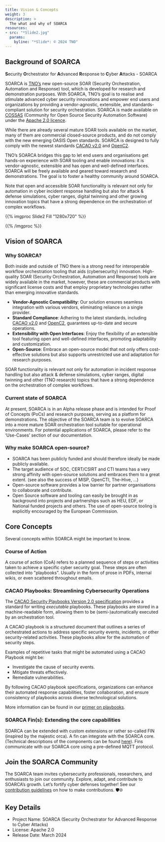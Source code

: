 ```yaml
---
title: Vision & Concepts
weight: 3
description: >
  The what and why of SOARCA
resources:
- src: "*Slide2.jpg"
  params:
    byline: "*Slide*: © 2024 TNO"
---
```


## Background of SOARCA

**S**ecurity **O**rchestrator for **A**dvanced **R**esponse to **C**yber **A**ttacks​ - SOARCA

SOARCA is [TNO’s](https://www.tno.nl/nl/) new open-source SOAR (Security Orchestration, Automation and Response) tool, which is developed for research and demonstration purposes. With SOARCA, TNO’s goal is to realise and stimulate advanced cyber security innovations and empower end users and organizations by providing a vendor-agnostic, extensible, and standards-compliant solution for security orchestration. SOARCA is made available on [COSSAS](https://cossas-project.org/) (Community for Open Source Security Automation Software) under the [Apache 2.0 licence](https://www.apache.org/licenses/LICENSE-2.0).​

While there are already several mature SOAR tools available on the market, many of them are commercial closed-source products, and do not comply with the new emerging OASIS Open standards. SOARCA is designed to fully comply with the newest standards [CACAO v2.0](https://docs.oasis-open.org/cacao/security-playbooks/v2.0/security-playbooks-v2.0.html) and [OpenC2](https://openc2.org/).

TNO’s SOARCA bridges this gap to let end users and organisations get hands-on experience with SOAR tooling and enable innovations: it is vendor-agnostic, extensible and has open and well-defined interfaces. SOARCA will be freely available and geared toward research and demonstrations. The goal is to foster a healthy community around SOARCA. ​

Note that open and accessible SOAR functionality is relevant not only for automation in cyber incident response handling but also for attack & defense simulations, cyber ranges, digital twinning and other growing innovation topics that have a strong dependence on the orchestration of complex workflows.


{{% imgproc Slide2 Fill "1280x720" %}}

{{% /imgproc %}}

## Vision of SOARCA

### Why SOARCA?

Both inside and outside of TNO there is a strong need for interoperable workflow orchestration tooling that aids (cybersecurity) innovation. High-quality SOAR (Security Orchestration, Automation and Response) tools are widely available in the market, however, these are commercial products with significant license costs and that employ proprietary technologies rather than emerging innovative standards.


- **Vendor-Agnostic Compatibility**: Our solution ensures seamless integration with various vendors, eliminating reliance on a single provider.
- **Standard Compliance**: Adhering to the latest standards, including [CACAO v2.0](https://docs.oasis-open.org/cacao/security-playbooks/v2.0/security-playbooks-v2.0.html) and [OpenC2](https://openc2.org/), guarantees up-to-date and secure operations.
- **Extensibility with Open Interfaces**: Enjoy the flexibility of an extensible tool featuring open and well-defined interfaces, promoting adaptability and customization.
- **Open-Source**: Embrace an open-source model that not only offers cost-effective solutions but also supports unrestricted use and adaptation for research purposes.


SOAR functionality is relevant not only for automation in incident response handling but also attack & defense simulations, cyber ranges, digital twinning and other (TNO research) topics that have a strong dependence on the orchestration of complex workflows.

### Current state of SOARCA

At present, SOARCA is in an Alpha release phase and is intended for Proof of Concepts (PoCs) and research purposes, serving as a platform for demonstrations. The objective of the SOARCA team is to evolve SOARCA into a more mature SOAR orchestration tool suitable for operational environments. For potential applications of SOARCA, please refer to the ‘Use-Cases’ section of our documentation.

### Why make SOARCA open-source?

- SOARCA has been publicly funded and should therefore ideally be made publicly available.
- The target audience of SOC, CERT/CSIRT and CTI teams has a very strong affinity with open-source solutions and embraces them to a great extent. (see also the success of MISP, OpenCTI, The-Hive, ...)
- Open-source software provides a low barrier for partner organisations to collaborate and contribute. 
- Open Source software and tooling can easily be brought in as background into projects and partnerships such as HEU, EDF, or National funded projects and others. The use of open-source tooling is explicitly encouraged by the European Commission.


## Core Concepts
Several concepts within SOARCA might be important to know.

### Course of Action

A course of action (CoA) refers to a planned sequence of steps or activities taken to achieve a specific cyber security goal. These steps are often collected into "playbooks". Usually in the form of prose in PDFs, internal wikis, or even scattered throughout emails.

### CACAO Playbooks: Streamlining Cybersecurity Operations

The [CACAO Security Playbooks Version 2.0 specification](https://docs.oasis-open.org/cacao/security-playbooks/v2.0/security-playbooks-v2.0.html) provides a standard for writing _executable_ playbooks. These playbooks are stored in a machine-readable form, allowing them to be (semi-)automatically executed by an orchestration tool.

A CACAO playbook is a structured document that outlines a series of orchestrated actions to address specific security events, incidents, or other security-related activities. These playbooks allow for the automation of security steps.

Examples of repetitive tasks that might be automated using a CACAO Playbook might be:

- Investigate the cause of security events.
- Mitigate threats effectively.
- Remediate vulnerabilities.

By following CACAO playbook specifications, organizations can enhance their automated response capabilities, foster collaboration, and ensure consistency of playbooks across diverse technological solutions.

More information can be found in our [primer on playbooks](/docs/concepts/executable-playbooks).

### SOARCA Fin(s): Extending the core capabilities

SOARCA can be extended with custom extensions or rather so-called FIN (inspired by the majestic orca). A fin can integrate with the SOARCA core. (Technical descriptions of the components can be found [here]()). Fins communicate with our SOARCA core using a pre-defined MQTT protocol. 



## Join the SOARCA Community

The SOARCA team invites cybersecurity professionals, researchers, and enthusiasts to join our community. Explore, adapt, and contribute to SOARCA’s growth. Let’s fortify cyber defenses together! See our [contribution guidelines](/docs/contribution-guidelines/) on how to make contributions.	🛡️🌐

## Key Details
- Project Name: SOARCA (Security Orchestrator for Advanced Response to Cyber Attacks)
- License: Apache 2.0
- Release Date: March 2024

